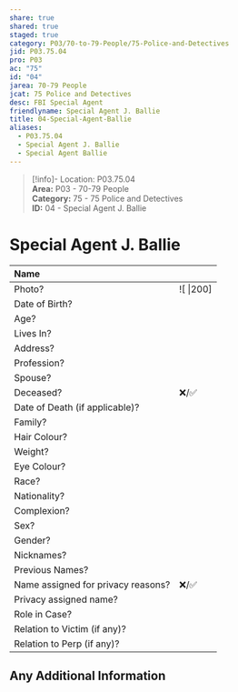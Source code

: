 ```yaml
---  
share: true  
shared: true  
staged: true  
category: P03/70-to-79-People/75-Police-and-Detectives  
jid: P03.75.04  
pro: P03  
ac: "75"  
id: "04"  
jarea: 70-79 People  
jcat: 75 Police and Detectives  
desc: FBI Special Agent  
friendlyname: Special Agent J. Ballie  
title: 04-Special-Agent-Ballie  
aliases:  
  - P03.75.04  
  - Special Agent J. Ballie  
  - Special Agent Ballie  
---  
```

  
>[!info]- Location: P03.75.04  
>**Area:** P03 - 70-79 People  
>**Category:** 75 - 75 Police and Detectives  
>**ID:** 04 - Special Agent J. Ballie  
  
# Special Agent J. Ballie  
  
| Name                               |            |  
|:---------------------------------- |:---------- |  
| Photo?                             | ![  \|200] |  
| Date of Birth?                     |            |  
| Age?                               |            |  
| Lives In?                          |            |  
| Address?                           |            |  
| Profession?                        |            |  
| Spouse?                            |            |  
| Deceased?                          | ❌/✅      |  
| Date of Death (if applicable)?     |            |  
| Family?                            |            |  
| Hair Colour?                       |            |  
| Weight?                            |            |  
| Eye Colour?                        |            |  
| Race?                              |            |  
| Nationality?                       |            |  
| Complexion?                        |            |  
| Sex?                               |            |  
| Gender?                                   |            |  
| Nicknames?                         |            |  
| Previous Names?                    |            |  
| Name assigned for privacy reasons? | ❌/✅      |  
| Privacy assigned name?             |            |  
| Role in Case?                      |            |  
| Relation to Victim (if any)?       |            |  
| Relation to Perp (if any)?         |            |  
  
## Any Additional Information